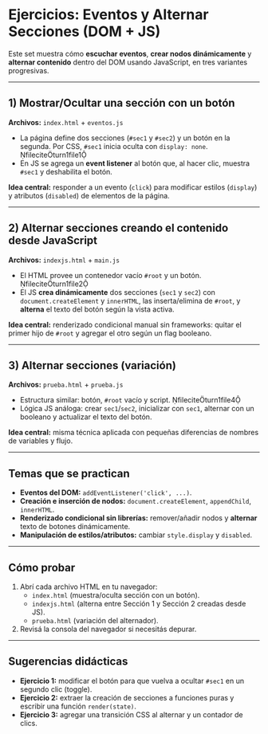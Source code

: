 
# Ejercicios: Eventos y Alternar Secciones (DOM + JS)

Este set muestra cómo **escuchar eventos**, **crear nodos dinámicamente** y **alternar contenido** dentro del DOM usando JavaScript, en tres variantes progresivas.

---

## 1) Mostrar/Ocultar una sección con un botón
**Archivos:** `index.html` + `eventos.js`

- La página define dos secciones (`#sec1` y `#sec2`) y un botón en la segunda. Por CSS, `#sec1` inicia oculta con `display: none`. fileciteturn1file1  
- En JS se agrega un **event listener** al botón que, al hacer clic, muestra `#sec1` y deshabilita el botón. 

**Idea central:** responder a un evento (`click`) para modificar estilos (`display`) y atributos (`disabled`) de elementos de la página.

---

## 2) Alternar secciones creando el contenido desde JavaScript
**Archivos:** `indexjs.html` + `main.js`

- El HTML provee un contenedor vacío `#root` y un botón. fileciteturn1file2  
- El JS **crea dinámicamente** dos secciones (`sec1` y `sec2`) con `document.createElement` y `innerHTML`, las inserta/elimina de `#root`, y **alterna** el texto del botón según la vista activa. 

**Idea central:** renderizado condicional manual sin frameworks: quitar el primer hijo de `#root` y agregar el otro según un flag booleano.

---

## 3) Alternar secciones (variación)
**Archivos:** `prueba.html` + `prueba.js`

- Estructura similar: botón, `#root` vacío y script. fileciteturn1file4  
- Lógica JS análoga: crear `sec1`/`sec2`, inicializar con `sec1`, alternar con un booleano y actualizar el texto del botón. 

**Idea central:** misma técnica aplicada con pequeñas diferencias de nombres de variables y flujo.

---

## Temas que se practican
- **Eventos del DOM:** `addEventListener('click', ...)`. 
- **Creación e inserción de nodos:** `document.createElement`, `appendChild`, `innerHTML`. 
- **Renderizado condicional sin librerías:** remover/añadir nodos y **alternar** texto de botones dinámicamente. 
- **Manipulación de estilos/atributos:** cambiar `style.display` y `disabled`. 

---

## Cómo probar
1. Abrí cada archivo HTML en tu navegador:
   - `index.html` (muestra/oculta sección con un botón).
   - `indexjs.html` (alterna entre Sección 1 y Sección 2 creadas desde JS).
   - `prueba.html` (variación del alternador).
2. Revisá la consola del navegador si necesitás depurar.

---

## Sugerencias didácticas
- **Ejercicio 1:** modificar el botón para que vuelva a ocultar `#sec1` en un segundo clic (toggle).
- **Ejercicio 2:** extraer la creación de secciones a funciones puras y escribir una función `render(state)`.
- **Ejercicio 3:** agregar una transición CSS al alternar y un contador de clics.
